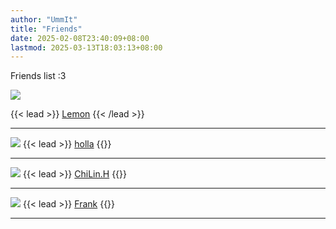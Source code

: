 ```yaml
---
author: "UmmIt"
title: "Friends"
date: 2025-02-08T23:40:09+08:00
lastmod: 2025-03-13T18:03:13+08:00
---
```


Friends list :3

<img src="https://avatars.githubusercontent.com/u/101975746?v=4" class="grid-w50 md:grid-w33 xl:grid-w25 rounded-full" />

{{< lead >}}
<a href="https://alvin-tw.me/">Lemon</a>
{{< /lead >}}

---

<img src="https://avatars.githubusercontent.com/u/9584270?v=4" class="grid-w50 md:grid-w33 xl:grid-w25 rounded-full" />
{{< lead >}}
<a href="https://github.com/hollacs">holla</a>
{{</lead >}}

---

<img src="https://avatars.githubusercontent.com/u/107759974?v=4" class="grid-w50 md:grid-w33 xl:grid-w25 rounded-full" />
{{< lead >}}
<a href="https://neko70.net/">ChiLin.H</a>
{{</lead >}}

---

<img src="https://avatars.githubusercontent.com/u/135571477?v=4" class="grid-w50 md:grid-w33 xl:grid-w25 rounded-full" />
{{< lead >}}
<a href="https://links.frankk.uk/">Frank</a>
{{</lead >}}

---
